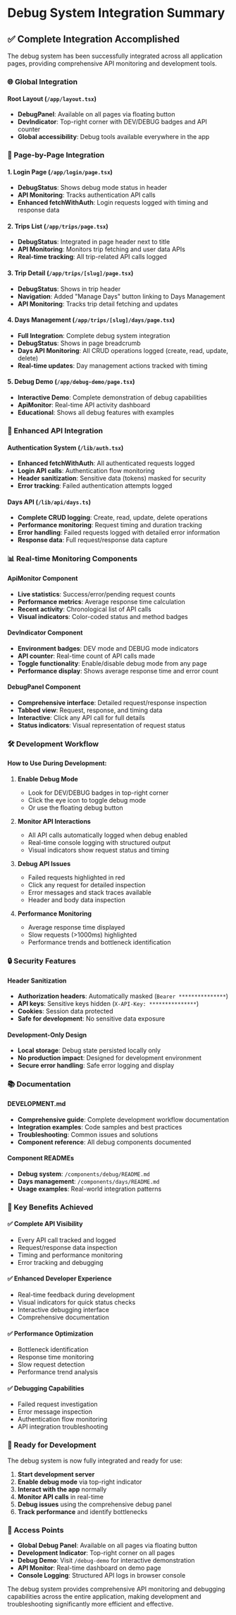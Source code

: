 # Debug System Integration Summary

## ✅ **Complete Integration Accomplished**

The debug system has been successfully integrated across all application pages, providing comprehensive API monitoring and development tools.

### **🌐 Global Integration**

#### **Root Layout (`/app/layout.tsx`)**
- **DebugPanel**: Available on all pages via floating button
- **DevIndicator**: Top-right corner with DEV/DEBUG badges and API counter
- **Global accessibility**: Debug tools available everywhere in the app

### **📱 Page-by-Page Integration**

#### **1. Login Page (`/app/login/page.tsx`)**
- **DebugStatus**: Shows debug mode status in header
- **API Monitoring**: Tracks authentication API calls
- **Enhanced fetchWithAuth**: Login requests logged with timing and response data

#### **2. Trips List (`/app/trips/page.tsx`)**
- **DebugStatus**: Integrated in page header next to title
- **API Monitoring**: Monitors trip fetching and user data APIs
- **Real-time tracking**: All trip-related API calls logged

#### **3. Trip Detail (`/app/trips/[slug]/page.tsx`)**
- **DebugStatus**: Shows in trip header
- **Navigation**: Added "Manage Days" button linking to Days Management
- **API Monitoring**: Tracks trip detail fetching and updates

#### **4. Days Management (`/app/trips/[slug]/days/page.tsx`)**
- **Full Integration**: Complete debug system integration
- **DebugStatus**: Shows in page breadcrumb
- **Days API Monitoring**: All CRUD operations logged (create, read, update, delete)
- **Real-time updates**: Day management actions tracked with timing

#### **5. Debug Demo (`/app/debug-demo/page.tsx`)**
- **Interactive Demo**: Complete demonstration of debug capabilities
- **ApiMonitor**: Real-time API activity dashboard
- **Educational**: Shows all debug features with examples

### **🔧 Enhanced API Integration**

#### **Authentication System (`/lib/auth.tsx`)**
- **Enhanced fetchWithAuth**: All authenticated requests logged
- **Login API calls**: Authentication flow monitoring
- **Header sanitization**: Sensitive data (tokens) masked for security
- **Error tracking**: Failed authentication attempts logged

#### **Days API (`/lib/api/days.ts`)**
- **Complete CRUD logging**: Create, read, update, delete operations
- **Performance monitoring**: Request timing and duration tracking
- **Error handling**: Failed requests logged with detailed error information
- **Response data**: Full request/response data capture

### **📊 Real-time Monitoring Components**

#### **ApiMonitor Component**
- **Live statistics**: Success/error/pending request counts
- **Performance metrics**: Average response time calculation
- **Recent activity**: Chronological list of API calls
- **Visual indicators**: Color-coded status and method badges

#### **DevIndicator Component**
- **Environment badges**: DEV mode and DEBUG mode indicators
- **API counter**: Real-time count of API calls made
- **Toggle functionality**: Enable/disable debug mode from any page
- **Performance display**: Shows average response time and error count

#### **DebugPanel Component**
- **Comprehensive interface**: Detailed request/response inspection
- **Tabbed view**: Request, response, and timing data
- **Interactive**: Click any API call for full details
- **Status indicators**: Visual representation of request status

### **🛠️ Development Workflow**

#### **How to Use During Development:**

1. **Enable Debug Mode**
   - Look for DEV/DEBUG badges in top-right corner
   - Click the eye icon to toggle debug mode
   - Or use the floating debug button

2. **Monitor API Interactions**
   - All API calls automatically logged when debug enabled
   - Real-time console logging with structured output
   - Visual indicators show request status and timing

3. **Debug API Issues**
   - Failed requests highlighted in red
   - Click any request for detailed inspection
   - Error messages and stack traces available
   - Header and body data inspection

4. **Performance Monitoring**
   - Average response time displayed
   - Slow requests (>1000ms) highlighted
   - Performance trends and bottleneck identification

### **🔒 Security Features**

#### **Header Sanitization**
- **Authorization headers**: Automatically masked (`Bearer ***************`)
- **API keys**: Sensitive keys hidden (`X-API-Key: ***************`)
- **Cookies**: Session data protected
- **Safe for development**: No sensitive data exposure

#### **Development-Only Design**
- **Local storage**: Debug state persisted locally only
- **No production impact**: Designed for development environment
- **Secure error handling**: Safe error logging and display

### **📚 Documentation**

#### **DEVELOPMENT.md**
- **Comprehensive guide**: Complete development workflow documentation
- **Integration examples**: Code samples and best practices
- **Troubleshooting**: Common issues and solutions
- **Component reference**: All debug components documented

#### **Component READMEs**
- **Debug system**: `/components/debug/README.md`
- **Days management**: `/components/days/README.md`
- **Usage examples**: Real-world integration patterns

### **🎯 Key Benefits Achieved**

#### **✅ Complete API Visibility**
- Every API call tracked and logged
- Request/response data inspection
- Timing and performance monitoring
- Error tracking and debugging

#### **✅ Enhanced Developer Experience**
- Real-time feedback during development
- Visual indicators for quick status checks
- Interactive debugging interface
- Comprehensive documentation

#### **✅ Performance Optimization**
- Bottleneck identification
- Response time monitoring
- Slow request detection
- Performance trend analysis

#### **✅ Debugging Capabilities**
- Failed request investigation
- Error message inspection
- Authentication flow monitoring
- API integration troubleshooting

### **🚀 Ready for Development**

The debug system is now fully integrated and ready for use:

1. **Start development server**
2. **Enable debug mode** via top-right indicator
3. **Interact with the app** normally
4. **Monitor API calls** in real-time
5. **Debug issues** using the comprehensive debug panel
6. **Track performance** and identify bottlenecks

### **📍 Access Points**

- **Global Debug Panel**: Available on all pages via floating button
- **Development Indicator**: Top-right corner on all pages
- **Debug Demo**: Visit `/debug-demo` for interactive demonstration
- **API Monitor**: Real-time dashboard on demo page
- **Console Logging**: Structured API logs in browser console

The debug system provides comprehensive API monitoring and debugging capabilities across the entire application, making development and troubleshooting significantly more efficient and effective.
